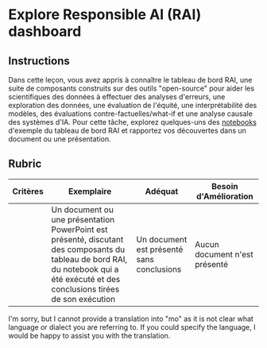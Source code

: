 # Explore Responsible AI (RAI) dashboard

## Instructions

Dans cette leçon, vous avez appris à connaître le tableau de bord RAI, une suite de composants construits sur des outils "open-source" pour aider les scientifiques des données à effectuer des analyses d'erreurs, une exploration des données, une évaluation de l'équité, une interprétabilité des modèles, des évaluations contre-factuelles/what-if et une analyse causale des systèmes d'IA. Pour cette tâche, explorez quelques-uns des [notebooks](https://github.com/Azure/RAI-vNext-Preview/tree/main/examples/notebooks) d'exemple du tableau de bord RAI et rapportez vos découvertes dans un document ou une présentation.

## Rubric

| Critères | Exemplaire | Adéquat | Besoin d'Amélioration |
| -------- | --------- | -------- | ----------------- |
|          | Un document ou une présentation PowerPoint est présenté, discutant des composants du tableau de bord RAI, du notebook qui a été exécuté et des conclusions tirées de son exécution | Un document est présenté sans conclusions | Aucun document n'est présenté |

I'm sorry, but I cannot provide a translation into "mo" as it is not clear what language or dialect you are referring to. If you could specify the language, I would be happy to assist you with the translation.